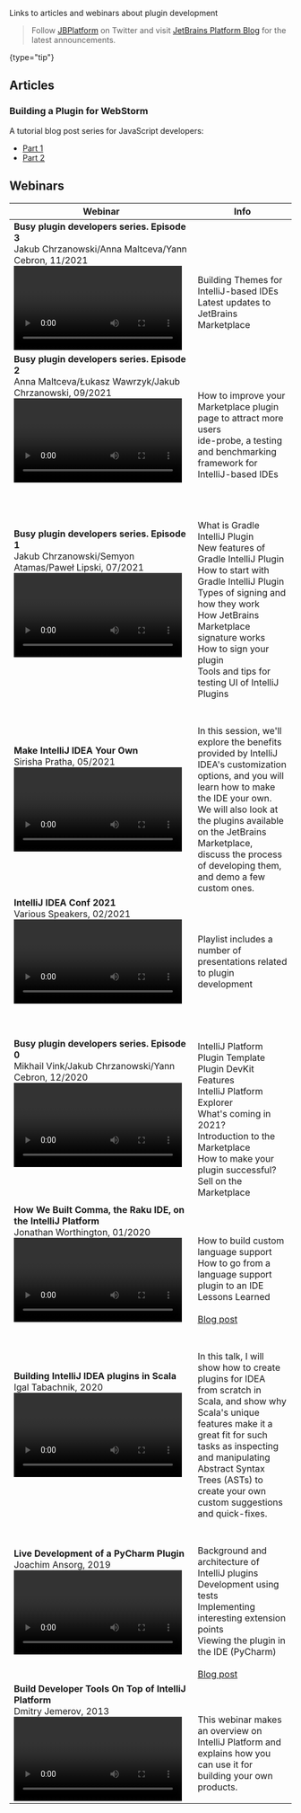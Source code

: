 [//]: # (title: Learning Resources)

<!-- Copyright 2000-2022 JetBrains s.r.o. and other contributors. Use of this source code is governed by the Apache 2.0 license that can be found in the LICENSE file. -->

<excerpt>Links to articles and webinars about plugin development</excerpt>

> Follow [JBPlatform](https://twitter.com/JBPlatform/) on Twitter and visit [JetBrains Platform Blog](https://blog.jetbrains.com/platform/) for the latest announcements.
>
{type="tip"}

## Articles

### Building a Plugin for WebStorm

A tutorial blog post series for JavaScript developers:
* [Part 1](https://blog.jetbrains.com/webstorm/2021/09/building-a-plugin-for-webstorm-part-1/)
* [Part 2](https://blog.jetbrains.com/webstorm/2021/11/building-a-plugin-for-webstorm-part-2/)

## Webinars

| Webinar                                                                                                                                                                                                      | Info                                                                                                                                                                                                                                                                                                                         |
|--------------------------------------------------------------------------------------------------------------------------------------------------------------------------------------------------------------|------------------------------------------------------------------------------------------------------------------------------------------------------------------------------------------------------------------------------------------------------------------------------------------------------------------------------|
| **Busy plugin developers series. Episode 3** <br/>Jakub Chrzanowski/Anna Maltceva/Yann Cebron, 11/2021 <video href="9J0j-90dC60" title="Busy plugin developers series. Episode 3" width="300"/>              | <br/><br/><br/>Building Themes for IntelliJ-based IDEs<br/>Latest updates to JetBrains Marketplace                                                                                                                                                                                                                           |
| **Busy plugin developers series. Episode 2** <br/>Anna Maltceva/Łukasz Wawrzyk/Jakub Chrzanowski, 09/2021 <video href="oB1GA9JeeiY" title="Busy plugin developers series. Episode 2" width="300"/>           | <br/><br/><br/>How to improve your Marketplace plugin page to attract more users<br/>ide-probe, a testing and benchmarking framework for IntelliJ-based IDEs                                                                                                                                                                 |
| **Busy plugin developers series. Episode 1** <br/>Jakub Chrzanowski/Semyon Atamas/Paweł Lipski, 07/2021 <video href="vAlor5-hC0Q" title="Busy plugin developers series. Episode 1" width="300"/>             | <br/><br/><br/>What is Gradle IntelliJ Plugin<br/>New features of Gradle IntelliJ Plugin<br/>How to start with Gradle IntelliJ Plugin<br/>Types of signing and how they work<br/>How JetBrains Marketplace signature works<br/>How to sign your plugin<br/>Tools and tips for testing UI of IntelliJ Plugins                 |
| **Make IntelliJ IDEA Your Own** <br/>Sirisha Pratha, 05/2021 <video href="cAwH_DbFrfw?t=1120" title="Make IntelliJ IDEA Your Own" width="300"/>                                                              | <br/><br/>In this session, we'll explore the benefits provided by IntelliJ IDEA's customization options, and you will learn how to make the IDE your own. We will also look at the plugins available on the JetBrains Marketplace, discuss the process of developing them, and demo a few custom ones.                       |
| **IntelliJ IDEA Conf 2021** <br/>Various Speakers, 02/2021 <video href="akrPpWAZzQk&amp;list=PLPZy-hmwOdEUdLO-AKiJJ7LuZ3p16zJ4x" title="IntelliJ IDEA Conf 2021" width="300"/>                               | <br/><br/>Playlist includes a number of presentations related to plugin development                                                                                                                                                                                                                                          |
| **Busy plugin developers series. Episode 0** <br/>Mikhail Vink/Jakub Chrzanowski/Yann Cebron, 12/2020 <video href="-6D5-xEaYig" title="Busy plugin developers series. Episode 0" width="300" />              | <br/><br/><br/>IntelliJ Platform Plugin Template<br/>Plugin DevKit Features<br/>IntelliJ Platform Explorer<br/>What's coming in 2021?<br/>Introduction to the Marketplace<br/>How to make your plugin successful?<br/>Sell on the Marketplace                                                                                |
| **How We Built Comma, the Raku IDE, on the IntelliJ Platform** <br/>Jonathan Worthington, 01/2020 <video href="zDP9uUMYrvs" title="How We Built Comma, the Raku IDE, on the IntelliJ Platform" width="300"/> | <br/><br/><br/>How to build custom language support<br/>How to go from a language support plugin to an IDE<br/>Lessons Learned<br/><br/>[Blog post](https://blog.jetbrains.com/platform/2020/01/webinar-recording-how-we-built-comma-the-raku-ide-on-the-intellij-platform/)                                                 |
| **Building IntelliJ IDEA plugins in Scala** <br/>Igal Tabachnik, 2020 <video href="IPO-cY_giNA" title="Building IntelliJ IDEA plugins in Scala" width="300"/>                                                | <br/><br/>In this talk, I will show how to create plugins for IDEA from scratch in Scala, and show why Scala's unique features make it a great fit for such tasks as inspecting and manipulating Abstract Syntax Trees (ASTs) to create your own custom suggestions and quick-fixes.                                         |
| **Live Development of a PyCharm Plugin** <br/>Joachim Ansorg, 2019 <video href="cR-28eaXGQI" title="Live Development of a PyCharm Plugin" width="300"/>                                                      | <br/><br/>Background and architecture of IntelliJ plugins<br/>Development using tests<br/>Implementing interesting extension points<br/>Viewing the plugin in the IDE (PyCharm)<br/><br/>[Blog post](https://blog.jetbrains.com/pycharm/2019/01/webinar-recording-live-development-of-a-pycharm-plugin-with-joachim-ansorg/) |
| **Build Developer Tools On Top of IntelliJ Platform** <br/>Dmitry Jemerov, 2013 <video href="vQDzjGzkPFc" title="Build Developer Tools On Top of IntelliJ Platform" width="300"/>                            | <br/><br/>This webinar makes an overview on IntelliJ Platform and explains how you can use it for building your own products.                                                                                                                                                                                                |
